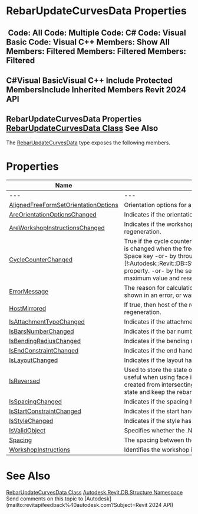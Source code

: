 # RebarUpdateCurvesData Properties

﻿
 Code: All Code: Multiple Code: C# Code: Visual Basic Code: Visual C++  Members: Show All Members: Filtered Members: Filtered Members: Filtered   
---  
C#Visual BasicVisual C++
Include Protected MembersInclude Inherited Members
Revit 2024 API  
---  
RebarUpdateCurvesData Properties  
[RebarUpdateCurvesData Class](ff847aea-8397-8b79-b039-16a72e479c9f.md "RebarUpdateCurvesData Class") See Also  
---  
The [RebarUpdateCurvesData](ff847aea-8397-8b79-b039-16a72e479c9f.md "RebarUpdateCurvesData Class") type exposes the following members.
# Properties
| Name | Description |
| --- | --- |
| --- | --- | --- |
| [AlignedFreeFormSetOrientationOptions](43225713-26d8-279f-578d-341d850e51a8.md "AlignedFreeFormSetOrientationOptions Property") | Orientation options for an Aligned Free Form Rebar set. |
| [AreOrientationOptionsChanged](b5914526-ddbb-9633-e263-822ccee2a043.md "AreOrientationOptionsChanged Property") | Indicates if the orientation options have changed since the last regeneration. |
| [AreWorkshopInstructionsChanged](4edc3d5e-dd8c-5549-6766-03319c538b7c.md "AreWorkshopInstructionsChanged Property") | Indicates if the workshop instructions have changed since the last regeneration. |
| [CycleCounterChanged](9edec8b1-5f5e-8ccc-afb5-4b2aeb5de23d.md "CycleCounterChanged Property") | True if the cycle counter was changed, false otherwise.The cycle counter value is changed when the free form Rebar element is selected and the user press Space key -or- by through [!:Autodesk::Revit::DB::Structure::RebarRebarFreeFormAccessor::CycleCounter] property. -or- by the server if it considers that the counter reaches the maximum value and reset it (set it to 0). |
| [ErrorMessage](858682bf-3961-9f2b-c515-6b6178ca7f36.md "ErrorMessage Property") | The reason for calculation failure. If the calculation fails, this message will be shown in an error, or warning if we are editing the constraints. |
| [HostMirrored](7e5256ff-5025-9091-5056-c2261eadbc71.md "HostMirrored Property") | If true, then host of the rebar was mirrorred (along with the rebar) before this regeneration. |
| [IsAttachmentTypeChanged](a4e69222-df6f-43e8-d771-8057ede14f59.md "IsAttachmentTypeChanged Property") | Indicates if the attachment type has changed since the last regeneration. |
| [IsBarsNumberChanged](f9c25fd6-9a2b-3256-87f5-5263b81b50ae.md "IsBarsNumberChanged Property") | Indicates if the bar number has changed since the last regeneration. |
| [IsBendingRadiusChanged](b2d9fe7c-8574-cbd1-649b-f85e323c9023.md "IsBendingRadiusChanged Property") | Indicates if the bending radius has changed since the last regeneration. |
| [IsEndConstraintChanged](e0f39d9d-c6f6-6171-2417-f8955fd9df48.md "IsEndConstraintChanged Property") | Indicates if the end handle constraint has changed since the last regeneration. |
| [IsLayoutChanged](e899e410-1146-0999-bcf7-9c2654edf8cd.md "IsLayoutChanged Property") | Indicates if the layout has changed since the last regeneration. |
| [IsReversed](e58025cb-84de-5dd2-afe6-92d811500f16.md "IsReversed Property") | Used to store the state of the bar refering to the direction of the bars. This is useful when using face intersection to calculate bars. After mirroring, curves created from intersecting faces may be reversed, so we use this to store the state and keep the rebar pointing in the correct direction. |
| [IsSpacingChanged](a0777387-3afd-8563-8787-df3b09f68b8f.md "IsSpacingChanged Property") | Indicates if the spacing has changed since the last regeneration. |
| [IsStartConstraintChanged](8d7fd7b3-4a9a-bd4a-0dbd-83a7842e4e1b.md "IsStartConstraintChanged Property") | Indicates if the start handle constraint has changed since the last regeneration. |
| [IsStyleChanged](f3703d7b-9bbc-3e47-2cf8-d859018f29a0.md "IsStyleChanged Property") | Indicates if the style has changed since the last regeneration. |
| [IsValidObject](d2640a19-317e-b66d-c8e5-47a321eca59e.md "IsValidObject Property") | Specifies whether the .NET object represents a valid Revit entity. |
| [Spacing](56add314-9f76-d2bd-afa7-fa9fed067ef3.md "Spacing Property") | The spacing between the bars, according to the LayoutRule. |
| [WorkshopInstructions](6daee31b-85cf-d7f0-1c96-13d3a13a3bc0.md "WorkshopInstructions Property") | Identifies the workshop instructions of this rebar. |

# See Also
[RebarUpdateCurvesData Class](ff847aea-8397-8b79-b039-16a72e479c9f.md "RebarUpdateCurvesData Class")
[Autodesk.Revit.DB.Structure Namespace](d586b341-f687-9d90-e96d-255806b7d4fc.md "Autodesk.Revit.DB.Structure Namespace")
Send comments on this topic to [Autodesk](mailto:revitapifeedback%40autodesk.com?Subject=Revit 2024 API)